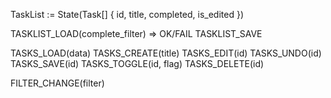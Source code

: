 TaskList := State(Task[] {
  id,
  title,
  completed,
  is_edited
})

TASKLIST_LOAD(complete_filter) => OK/FAIL
TASKLIST_SAVE

TASKS_LOAD(data)
TASKS_CREATE(title)
TASKS_EDIT(id)
TASKS_UNDO(id)
TASKS_SAVE(id)
TASKS_TOGGLE(id, flag)
TASKS_DELETE(id)

FILTER_CHANGE(filter)
